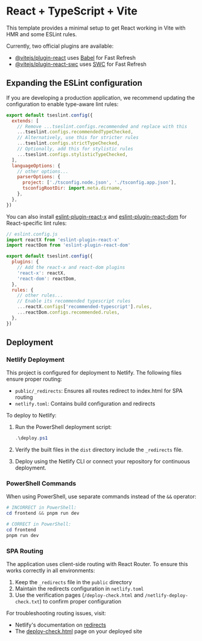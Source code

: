# React + TypeScript + Vite

This template provides a minimal setup to get React working in Vite with HMR and some ESLint rules.

Currently, two official plugins are available:

- [@vitejs/plugin-react](https://github.com/vitejs/vite-plugin-react/blob/main/packages/plugin-react/README.md) uses [Babel](https://babeljs.io/) for Fast Refresh
- [@vitejs/plugin-react-swc](https://github.com/vitejs/vite-plugin-react-swc) uses [SWC](https://swc.rs/) for Fast Refresh

## Expanding the ESLint configuration

If you are developing a production application, we recommend updating the configuration to enable type-aware lint rules:

```js
export default tseslint.config({
  extends: [
    // Remove ...tseslint.configs.recommended and replace with this
    ...tseslint.configs.recommendedTypeChecked,
    // Alternatively, use this for stricter rules
    ...tseslint.configs.strictTypeChecked,
    // Optionally, add this for stylistic rules
    ...tseslint.configs.stylisticTypeChecked,
  ],
  languageOptions: {
    // other options...
    parserOptions: {
      project: ['./tsconfig.node.json', './tsconfig.app.json'],
      tsconfigRootDir: import.meta.dirname,
    },
  },
})
```

You can also install [eslint-plugin-react-x](https://github.com/Rel1cx/eslint-react/tree/main/packages/plugins/eslint-plugin-react-x) and [eslint-plugin-react-dom](https://github.com/Rel1cx/eslint-react/tree/main/packages/plugins/eslint-plugin-react-dom) for React-specific lint rules:

```js
// eslint.config.js
import reactX from 'eslint-plugin-react-x'
import reactDom from 'eslint-plugin-react-dom'

export default tseslint.config({
  plugins: {
    // Add the react-x and react-dom plugins
    'react-x': reactX,
    'react-dom': reactDom,
  },
  rules: {
    // other rules...
    // Enable its recommended typescript rules
    ...reactX.configs['recommended-typescript'].rules,
    ...reactDom.configs.recommended.rules,
  },
})
```

## Deployment

### Netlify Deployment

This project is configured for deployment to Netlify. The following files ensure proper routing:

- `public/_redirects`: Ensures all routes redirect to index.html for SPA routing
- `netlify.toml`: Contains build configuration and redirects

To deploy to Netlify:

1. Run the PowerShell deployment script:
   ```powershell
   .\deploy.ps1
   ```

2. Verify the built files in the `dist` directory include the `_redirects` file.

3. Deploy using the Netlify CLI or connect your repository for continuous deployment.

### PowerShell Commands

When using PowerShell, use separate commands instead of the `&&` operator:

```powershell
# INCORRECT in PowerShell:
cd frontend && pnpm run dev

# CORRECT in PowerShell:
cd frontend
pnpm run dev
```

### SPA Routing

The application uses client-side routing with React Router. To ensure this works correctly in all environments:

1. Keep the `_redirects` file in the `public` directory
2. Maintain the redirects configuration in `netlify.toml`
3. Use the verification pages (`/deploy-check.html` and `/netlify-deploy-check.txt`) to confirm proper configuration

For troubleshooting routing issues, visit:
- Netlify's documentation on [redirects](https://docs.netlify.com/routing/redirects/)
- The [deploy-check.html](/deploy-check.html) page on your deployed site
